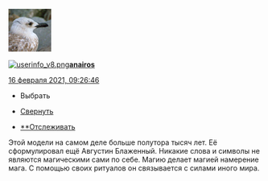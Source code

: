 [![29805748](../_resources/29805748)](https://anairos.livejournal.com/)

[![userinfo_v8.png](userinfo_v8-1.png)](https://anairos.livejournal.com/profile)[**anairos**](https://anairos.livejournal.com/)

 [16 февраля 2021, 09:26:46](https://anairos.livejournal.com/165287.html?thread=7021479#t7021479)

- Выбрать

- [Свернуть](https://anairos.livejournal.com/165287.html?thread=7021479#t7021479)

- [**Отслеживать](https://www.livejournal.com/manage/subscriptions/comments.bml?talkid=7021479&journal=anairos)

Этой модели на самом деле больше полутора тысяч лет. Её сформулировал ещё Августин Блаженный. Никакие слова и символы не являются магическими сами по себе. Магию делает магией намерение мага. С помощью своих ритуалов он связывается с силами иного мира.

<div style="display: none;">  </div>